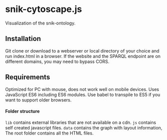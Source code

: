 # snik-cytoscape.js
Visualization of the snik-ontology.

## Installation
Git clone or download to a webserver or local directory of your choice and run index.html in a browser.
If the website and the SPARQL endpoint are on different domains, you may need to bypass CORS.

## Requirements
Optimized for PC with mouse, does not work well on mobile devices.
Uses JavaScript ES6 including ES6 modules.
Use babel to transpile to ES5 if you want to support older browsers.

#### Folder structure
`lib` contains external libraries that are not available on a cdn. `js` contains self created javascript files. `data` contains the graph with layout information,
The root folder contains all the HTML files.
